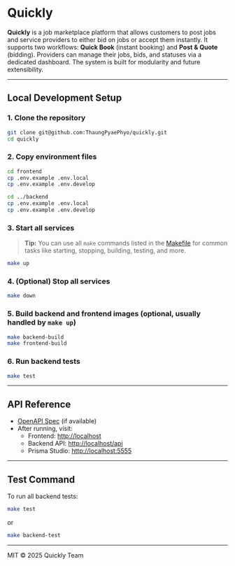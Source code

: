 # Quickly

**Quickly** is a job marketplace platform that allows customers to post jobs and service providers to either bid on jobs or accept them instantly. It supports two workflows: **Quick Book** (instant booking) and **Post & Quote** (bidding). Providers can manage their jobs, bids, and statuses via a dedicated dashboard. The system is built for modularity and future extensibility.

---

## Local Development Setup

### 1. Clone the repository

```bash
git clone git@github.com:ThaungPyaePhyo/quickly.git
cd quickly
```

### 2. Copy environment files

```bash
cd frontend
cp .env.example .env.local
cp .env.example .env.develop

cd ../backend
cp .env.example .env.local
cp .env.example .env.develop
```

### 3. Start all services
> **Tip:** You can use all `make` commands listed in the [Makefile](./Makefile) for common tasks like starting, stopping, building, testing, and more.

```bash
make up
```

### 4. (Optional) Stop all services

```bash
make down
```

### 5. Build backend and frontend images (optional, usually handled by `make up`)

```bash
make backend-build
make frontend-build
```

### 6. Run backend tests

```bash
make test
```

---

## API Reference

- [OpenAPI Spec](./backend/openapi.yaml) (if available)
- After running, visit:
  - Frontend: [http://localhost](http://localhost)
  - Backend API: [http://localhost/api](http://localhost/api)
  - Prisma Studio: [http://localhost:5555](http://localhost:5555)

---

## Test Command

To run all backend tests:
```bash
make test
```
or
```bash
make backend-test
```

---

MIT © 2025 Quickly Team
